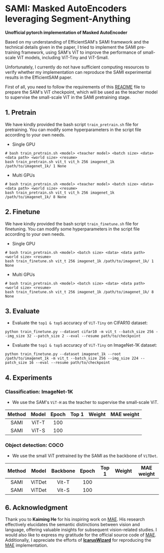 # SAMI: Masked AutoEncoders leveraging Segment-Anything
**Unofficial pytorch implementation of Masked AutoEncoder**

Based on my understanding of EfficientSAM's SAMI framework and the technical details given in the paper, I tried to implement the SAMI pre-training framework, using SAM's ViT to improve the performance of small-scale ViT models, including ViT-Tiny and ViT-Small.

Unfortunately, I currently do not have sufficient computing resources to verify whether my implementation can reproduce the SAMI experimental results in the EfficientSAM paper.

First of all, you need to follow the requirements of this [README](./checkpoints/README.md) file to prepare the SAM's ViT checkpoint, which will be used as the teacher
model to supervise the small-scale ViT in the SAMI pretraining stage.

## 1. Pretrain
We have kindly provided the bash script `train_pretrain.sh` file for pretraining. You can modify some hyperparameters in the script file according to your own needs.

- Single GPU

```Shell
# bash train_pretrain.sh <model> <teacher model> <batch size> <data> <data path> <world size> <resume>
bash train_pretrain.sh vit_t vit_h 256 imagenet_1k /path/to/imagenet_1k/ 1 None
```

- Multi GPUs

```Shell
# bash train_pretrain.sh <model> <teacher model> <batch size> <data> <data path> <world size> <resume>
bash train_pretrain.sh vit_t vit_h 256 imagenet_1k /path/to/imagenet_1k/ 8 None
```

## 2. Finetune
We have kindly provided the bash script `train_finetune.sh` file for finetuning. You can modify some hyperparameters in the script file according to your own needs.

- Single GPU

```Shell
# bash train_pretrain.sh <model> <batch size> <data> <data path> <world size> <resume>
bash train_finetune.sh vit_t 256 imagenet_1k /path/to/imagenet_1k/ 1 None
```

- Multi GPUs

```Shell
# bash train_pretrain.sh <model> <batch size> <data> <data path> <world size> <resume>
bash train_finetune.sh vit_t 256 imagenet_1k /path/to/imagenet_1k/ 8 None
```

## 3. Evaluate 
- Evaluate the `top1 & top5` accuracy of `ViT-Tiny` on CIFAR10 dataset:
```Shell
python train_finetune.py --dataset cifar10 -m vit_t --batch_size 256 --img_size 32 --patch_size 2 --eval --resume path/to/checkpoint
```

- Evaluate the `top1 & top5` accuracy of `ViT-Tiny` on ImageNet-1K dataset:
```Shell
python train_finetune.py --dataset imagenet_1k --root /path/to/imagenet_1k -m vit_t --batch_size 256 --img_size 224 --patch_size 16 --eval --resume path/to/checkpoint
```

## 4. Experiments

### Classification: ImageNet-1K
- We use the SAM's `ViT-H` as the teacher to supervise the small-scale ViT.

|  Method  |  Model  | Epoch | Top 1     | Weight |  MAE weight  |
|  :---:   | :---:   | :---: | :---:     | :---:  |    :---:     |
|   SAMI   |  ViT-T  | 100   |           |  |  |
|   SAMI   |  ViT-S  | 100   |           |  |  |

### Object detection: COCO
- We use the small ViT pretrained by the SAMI as the backbone of `ViTDet`.

|  Method  |  Model  | Backbone | Epoch |   Top 1   | Weight |  MAE weight  |
|  :---:   | :---:   |   :---:  | :---: |   :---:   | :---:  |    :---:     |
|   SAMI   |  ViTDet |   Vit-T  |  100  |           |  |  |
|   SAMI   |  ViTDet |   Vit-S  |  100  |           |  |  |



## 6. Acknowledgment
Thank you to **Kaiming He** for his inspiring work on [MAE](http://openaccess.thecvf.com/content/CVPR2022/papers/He_Masked_Autoencoders_Are_Scalable_Vision_Learners_CVPR_2022_paper.pdf). His research effectively elucidates the semantic distinctions between vision and language, offering valuable insights for subsequent vision-related studies. I would also like to express my gratitude for the official source code of [MAE](https://github.com/facebookresearch/mae). Additionally, I appreciate the efforts of [**IcarusWizard**](https://github.com/IcarusWizard) for reproducing the [MAE](https://github.com/IcarusWizard/MAE) implementation.

